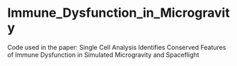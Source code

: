 # Immune_Dysfunction_in_Microgravity
Code used in the paper: Single Cell Analysis Identifies Conserved Features of Immune Dysfunction in Simulated Microgravity and Spaceflight

